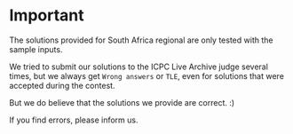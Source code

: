 # Important
The solutions provided for South Africa regional are only tested with the sample inputs.

We tried to submit our solutions to the ICPC Live Archive judge several
times, but we always get `Wrong answers` or `TLE`, even for solutions that were
accepted during the contest.

But we do believe that the solutions we provide are correct. :)

If you find errors, please inform us.

